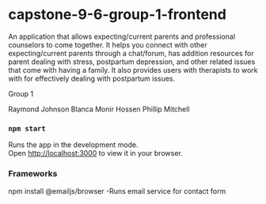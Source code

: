# capstone-9-6-group-1-frontend

An application that allows expecting/current parents and professional counselors to come together. It helps you connect with other expecting/current parents through a chat/forum, has addition resources for parent dealing with stress, postpartum depression, and other related issues that come with having a family. It also provides users with therapists to work with for effectively dealing with postpartum issues.

Group 1

Raymond Johnson
Blanca
Monir Hossen
Phillip Mitchell

### `npm start`

Runs the app in the development mode.\
Open [http://localhost:3000](http://localhost:3000) to view it in your browser.

### Frameworks 
npm install @emailjs/browser  -Runs email service for contact form 
